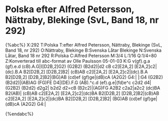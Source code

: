 # Polska efter Alfred Petersson, Nättraby, Blekinge (SvL, Band 18, nr 292)

{%abc%}
X:292
T:Polska
T:efter Alfred Petersson, Nättraby, Blekinge (SvL, Band 18, nr 292)
O:Nättraby, Blekinge
B:Svenska Låtar Blekinge
N:Svenska Låtar, Band 18 nr 292
R:Polska
C:Alfred Petersson
M:3/4
L:1/16
Q:1/4=80
Z:Konverterad till abc-format av  Olle Paulsson 05-01-03
K:G
v(gf).g.a (gf).e.d (cB).A.G|([D2B,2]G2) (G2B2) (B2d2)|d2 cB c2[E2A,2] [E2A,2]c2|(dc).B.A B2[D2B,2] [D2B,2]B2|
(cB)AB c2[E2A,2] [E2A,2]c2|(dc).B.A B2[D2B,2] [D2B,2]B2|(BG)AB (cd)ef (gf)ge|(dB)cA (A2G2) G4:|
|:G4 (G2B2) (B2d2)|(AB)AG (FG)FE D4|(DE).F.G (AB).^c.d (ef).g.e|(fd)e^c c2d2 d4|
(G2B2) (B2d2) d2g2| b2d2 d2=cB (B2c2)|(AG)FG A2B2 c2a2|a2c2 (dc)BA B2(AB)|
(cB)AB c2[E2A,2] [E2A,2]c2|(dc)BA B2[D2B,2] [D2B,2]B2|(cB)AB c2[E2A,2] [E2A,2]c2|(dc)BA B2[D2B,2] [D2B,2]B2|
(BG)AB (cd)ef (gf)ge|(dB)cA (A2G2) G4:|

{%endabc%}


